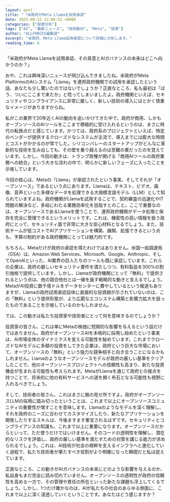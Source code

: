 ```yaml
---
layout: post
title: "「米政府がMeta Llamaを試用承認"
date: 2025-09-22 13:00:52 +0000
categories: ["投資分析"]
tags: ["AI", "最新ニュース", "技術動向", "Meta", "投資"]
author: "ALLFORCES編集部"
excerpt: "米政府、Meta Llama試用承認について詳細に分析します。"
reading_time: 8
---
```


「米政府がMeta Llamaを試用承認、その真意とAIガバナンスの未来はどこへ向かうのか？」

おや、これは興味深いニュースが飛び込んできましたね。米政府がMeta PlatformsのAIシステム「Llama」を連邦政府機関での試用を承認したという話、あなたも少し驚いたのではないでしょうか？正直なところ、私も最初は「ほう、ついにここまで来たか」と唸ってしまいましたよ。政府機関といえば、セキュリティやコンプライアンスに非常に厳しく、新しい技術の導入にはとかく慎重なイメージがありますからね。

私がこの業界で20年近くAIの動向を追いかけてきた中で、政府が商用、しかもオープンソースのAIツールをここまで積極的に受け入れるというのは、まさに時代の転換点だと感じています。かつては、政府系のプロジェクトといえば、特定のベンダーが提供するクローズドなシステムが主流で、導入までには膨大な時間とコストがかかるのが常でした。シリコンバレーのスタートアップがどんなに革新的な技術を生み出しても、その壁を乗り越えるのは至難の業だったのを覚えています。しかし、今回の動きは、トランプ政権が掲げる「商用AIツールの政府業務への統合」という大きな流れの中で、明らかに新しいフェーズに入ったことを示唆しています。

今回の核心は、Metaの「Llama」が承認されたという事実、そしてそれが「オープンソース」であるという点にあります。Llamaは、テキスト、ビデオ、画像、音声といった多様なデータを処理できる大規模言語モデル（LLM）として知られていますよね。政府機関がLlamaを試用することで、契約審査の迅速化やIT問題の解決など、多岐にわたる業務効率化を目指すとのこと。ここで重要なのは、オープンソースであるLlamaを使うことで、連邦政府機関がデータ処理と保存を完全に管理できるというメリットです。これは、機密性の高い情報を扱う政府にとって、セキュリティ面で非常に大きな安心材料となるでしょう。また、技術チームが低コストでAIアプリケーションを構築、展開、拡張できるという点も、予算の制約がある政府機関にとっては魅力的です。

もちろん、Metaだけが政府の承認を得たわけではありません。米国一般調達局（GSA）は、Amazon Web Services、Microsoft、Google、Anthropic、そしてOpenAIといった、AI業界の巨人たちのツールも既に承認しています。これらの企業は、政府の厳しいセキュリティ要件を満たしつつ、有料製品を300%の割引価格で提供しています。しかし、Llamaが政府機関にとって「無料」で提供されるという点は、他の競合他社とは一線を画す戦略的な動きと言えるでしょう。MetaがAI投資に数千億ドルをデータセンターに費やしているという報道もありますが、Llamaの政府試用承認自体に直接的な投資額が示されていないのは、この「無料」という提供形態が、より広範なエコシステム構築と影響力拡大を狙ったものであることを示唆しているのかもしれません。

では、この動きは私たち投資家や技術者にとって何を意味するのでしょうか？

投資家の皆さん、これは単にMetaの株価に短期的な影響を与えるという話だけではありません。政府がオープンソースAIを本格的に採用し始めたという事実は、AI市場全体のダイナミクスを変える可能性を秘めています。これまでクローズドなAIモデルに多額の投資をしてきた企業は、政府という巨大な市場において、オープンソースの「無料」という強力な競争相手と向き合うことになるかもしれません。Llamaのようなオープンソースモデルが政府の厳しい基準をクリアしたことで、他のオープンソースプロジェクトへの信頼性も高まり、新たな投資機会が生まれる可能性も考えられます。MetaがLlamaを通じて政府との接点を持つことで、将来的に他の有料サービスへの道を開く布石となる可能性も視野に入れるべきでしょう。

そして、技術者の皆さん、これはまさに腕の見せ所ですよ。政府がオープンソースLLMの採用に踏み切ったということは、これまで以上にオープンソースコミュニティの重要性が増すことを意味します。Llamaのようなモデルを深く理解し、それを政府のニーズに合わせてカスタマイズしたり、新たなアプリケーションを開発したりするスキルは、今後ますます重宝されるはずです。セキュリティとコンプライアンスの知識も、これまで以上に重要になります。オープンソースだからといって、ただ使うだけではいけません。そのコードの透明性を理解し、潜在的なリスクを評価し、政府の厳しい基準を満たすための対策を講じる能力が求められるでしょう。これは、AI技術が社会の根幹を支えるインフラへと進化していく過程で、私たち技術者が果たすべき役割がより明確になった瞬間だと私は捉えています。

正直なところ、この動きがAIガバナンスの未来にどのような影響を与えるのか、私自身もまだ完全に読み切れていません。オープンソースの透明性が政府の信頼性を高める一方で、その管理や責任の所在といった新たな課題も浮上してくるでしょう。しかし、1つだけ確かなのは、AIが私たちの社会のあらゆる側面に、これまで以上に深く浸透していくということです。あなたはどう感じますか？

